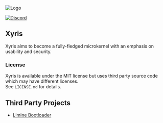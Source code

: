 ![Logo](https://media.githubusercontent.com/media/XyrisOS/artwork/stable/images/xyris-banner-full.png)

[![Discord](https://img.shields.io/discord/732032083647660123.svg?logo=discord&logoColor=white&logoWidth=20&labelColor=7289DA&label=Discord&color=17cf48)](https://discord.gg/FNbZMr7p9d)

## Xyris
Xyris aims to become a fully-fledged microkernel with an emphasis on usability and security.

### License
Xyris is available under the MIT license but uses third party source code which may have different licenses.  
See `LICENSE.md` for details.  

## Third Party Projects
* [Limine Bootloader](https://github.com/limine-bootloader/limine)
